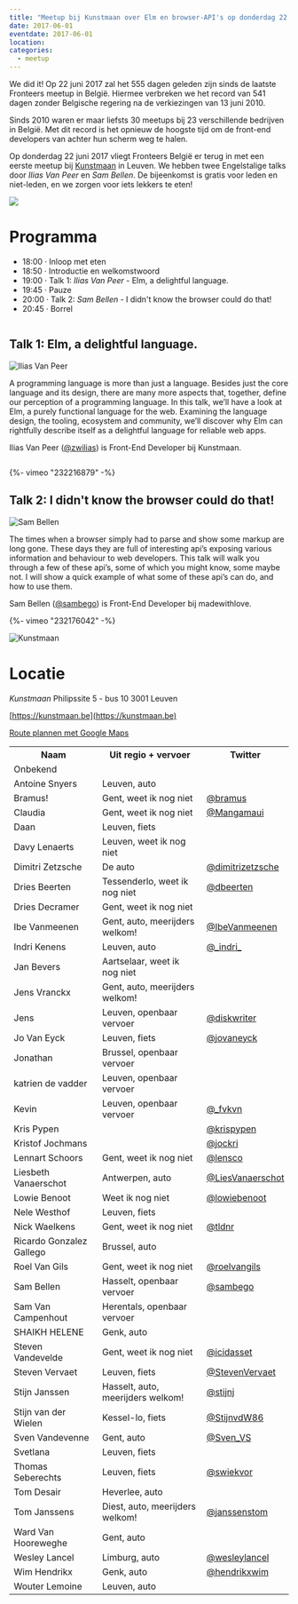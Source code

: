```yaml
---
title: "Meetup bij Kunstmaan over Elm en browser-API's op donderdag 22 juni 2017"
date: 2017-06-01
eventdate: 2017-06-01
location:
categories:
  - meetup
---
```


We did it! Op 22 juni 2017 zal het 555 dagen geleden zijn sinds de laatste Fronteers meetup in België. Hiermee verbreken we het record van 541 dagen zonder Belgische regering na de verkiezingen van 13 juni 2010.

Sinds 2010 waren er maar liefsts 30 meetups bij 23 verschillende bedrijven in België. Met dit record is het opnieuw de hoogste tijd om de front-end developers van achter hun scherm weg te halen.

Op donderdag 22 juni 2017 vliegt Fronteers België er terug in met een eerste meetup bij [Kunstmaan](https://kunstmaan.be/) in Leuven. We hebben twee Engelstalige talks door _Ilias Van Peer_ en _Sam Bellen_. De bijeenkomst is gratis voor leden en niet-leden, en we zorgen voor iets lekkers te eten!

![](/_img/bijeenkomsten/km-top.jpg)

# Programma

- 18:00 · Inloop met eten
- 18:50 · Introductie en welkomstwoord
- 19:00 · Talk 1: _Ilias Van Peer_ - Elm, a delightful language.
- 19:45 · Pauze
- 20:00 · Talk 2: _Sam Bellen_ - I didn't know the browser could do that!
- 20:45 · Borrel

```

```

## Talk 1: Elm, a delightful language.

![Ilias Van Peer](/_img/bijeenkomsten/ilias-van-peer.png)

A programming language is more than just a language. Besides just the core language and its design, there are many more aspects that, together, define our perception of a programming language. In this talk, we’ll have a look at Elm, a purely functional language for the web. Examining the language design, the tooling, ecosystem and community, we’ll discover why Elm can rightfully describe itself as a delightful language for reliable web apps.

Ilias Van Peer ([@zwilias](https://github.com/zwilias)) is Front-End Developer bij Kunstmaan.

```

```

{%- vimeo "232216879" -%}

## Talk 2: I didn't know the browser could do that!

![Sam Bellen](/_img/bijeenkomsten/sam-bellen.jpg)

The times when a browser simply had to parse and show some markup are long gone. These days they are full of interesting api’s exposing various information and behaviour to web developers. This talk will walk you through a few of these api’s, some of which you might know, some maybe not. I will show a quick example of what some of these api’s can do, and how to use them.

Sam Bellen ([@sambego](https://github.com/sambego)) is Front-End Developer bij madewithlove.

{%- vimeo "232176042" -%}

![Kunstmaan](/_img/bijeenkomsten/km.jpg)

# Locatie

_Kunstmaan_
Philipssite 5 - bus 10
3001 Leuven

[https://kunstmaan.be](https://kunstmaan.be)

[Route plannen met Google Maps](https://www.google.be/maps/place/Kunstmaan/@50.867195,4.7107903,17z/data=!3m1!4b1!4m5!3m4!1s0x47c160e1fd1d81db:0x792791c9a757a87a!8m2!3d50.867195!4d4.712895?hl=en)

<table>
<tr>
<th>Naam</th>
<th>Uit regio + vervoer</th>
<th>Twitter</th>
</tr>
<tr>
<td>Onbekend</td>
<td></td>
<td></td>
</tr>
<tr>
<td>Antoine Snyers</td>
<td>Leuven, auto</td>
<td></td>
</tr>
<tr>
<td>Bramus!</td>
<td>Gent, weet ik nog niet</td>
<td><a href="https://twitter.com/bramus" rel="nofollow">@bramus</a></td>
</tr>
<tr>
<td>Claudia </td>
<td>Gent, weet ik nog niet</td>
<td><a href="https://twitter.com/Mangamaui" rel="nofollow">@Mangamaui</a></td>
</tr>
<tr>
<td>Daan</td>
<td>Leuven, fiets</td>
<td></td>
</tr>
<tr>
<td>Davy Lenaerts</td>
<td>Leuven, weet ik nog niet</td>
<td></td>
</tr>
<tr>
<td>Dimitri Zetzsche</td>
<td>De auto</td>
<td><a href="https://twitter.com/dimitrizetzsche" rel="nofollow">@dimitrizetzsche</a></td>
</tr>
<tr>
<td>Dries Beerten</td>
<td>Tessenderlo, weet ik nog niet</td>
<td><a href="https://twitter.com/dbeerten" rel="nofollow">@dbeerten</a></td>
</tr>
<tr>
<td>Dries Decramer</td>
<td>Gent, weet ik nog niet</td>
<td></td>
</tr>
<tr>
<td>Ibe Vanmeenen</td>
<td>Gent, auto, meerijders welkom!</td>
<td><a href="https://twitter.com/IbeVanmeenen" rel="nofollow">@IbeVanmeenen</a></td>
</tr>
<tr>
<td>Indri Kenens</td>
<td>Leuven, auto</td>
<td><a href="https://twitter.com/_indri_" rel="nofollow">@_indri_</a></td>
</tr>
<tr>
<td>Jan Bevers</td>
<td>Aartselaar, weet ik nog niet</td>
<td></td>
</tr>
<tr>
<td>Jens Vranckx</td>
<td>Gent, auto, meerijders welkom!</td>
<td></td>
</tr>
<tr>
<td>Jens</td>
<td>Leuven, openbaar vervoer</td>
<td><a href="https://twitter.com/diskwriter" rel="nofollow">@diskwriter</a></td>
</tr>
<tr>
<td>Jo Van Eyck</td>
<td>Leuven, fiets</td>
<td><a href="https://twitter.com/jovaneyck" rel="nofollow">@jovaneyck</a></td>
</tr>
<tr>
<td>Jonathan</td>
<td>Brussel, openbaar vervoer</td>
<td></td>
</tr>
<tr>
<td>katrien de vadder</td>
<td>Leuven, openbaar vervoer</td>
<td></td>
</tr>
<tr>
<td>Kevin</td>
<td>Leuven, openbaar vervoer</td>
<td><a href="https://twitter.com/_fvkvn" rel="nofollow">@_fvkvn</a></td>
</tr>
<tr>
<td>Kris Pypen</td>
<td></td>
<td><a href="https://twitter.com/krispypen" rel="nofollow">@krispypen</a></td>
</tr>
<tr>
<td>Kristof Jochmans</td>
<td></td>
<td><a href="https://twitter.com/jockri" rel="nofollow">@jockri</a></td>
</tr>
<tr>
<td>Lennart Schoors</td>
<td>Gent, weet ik nog niet</td>
<td><a href="https://twitter.com/lensco" rel="nofollow">@lensco</a></td>
</tr>
<tr>
<td>Liesbeth Vanaerschot</td>
<td>Antwerpen, auto</td>
<td><a href="https://twitter.com/LiesVanaerschot" rel="nofollow">@LiesVanaerschot</a></td>
</tr>
<tr>
<td>Lowie Benoot</td>
<td>Weet ik nog niet</td>
<td><a href="https://twitter.com/lowiebenoot" rel="nofollow">@lowiebenoot</a></td>
</tr>
<tr>
<td>Nele Westhof</td>
<td>Leuven, fiets</td>
<td></td>
</tr>
<tr>
<td>Nick Waelkens</td>
<td>Gent, weet ik nog niet</td>
<td><a href="https://twitter.com/tldnr" rel="nofollow">@tldnr</a></td>
</tr>
<tr>
<td>Ricardo Gonzalez Gallego</td>
<td>Brussel, auto</td>
<td></td>
</tr>
<tr>
<td>Roel Van Gils</td>
<td>Gent, weet ik nog niet</td>
<td><a href="https://twitter.com/roelvangils" rel="nofollow">@roelvangils</a></td>
</tr>
<tr>
<td>Sam Bellen</td>
<td>Hasselt, openbaar vervoer</td>
<td><a href="https://twitter.com/sambego" rel="nofollow">@sambego</a></td>
</tr>
<tr>
<td>Sam Van Campenhout</td>
<td>Herentals, openbaar vervoer</td>
<td></td>
</tr>
<tr>
<td>SHAIKH HELENE</td>
<td>Genk, auto</td>
<td></td>
</tr>
<tr>
<td>Steven Vandevelde</td>
<td>Gent, weet ik nog niet</td>
<td><a href="https://twitter.com/icidasset" rel="nofollow">@icidasset</a></td>
</tr>
<tr>
<td>Steven Vervaet</td>
<td>Leuven, fiets</td>
<td><a href="https://twitter.com/StevenVervaet" rel="nofollow">@StevenVervaet</a></td>
</tr>
<tr>
<td>Stijn Janssen</td>
<td>Hasselt, auto, meerijders welkom!</td>
<td><a href="https://twitter.com/stijnj" rel="nofollow">@stijnj</a></td>
</tr>
<tr>
<td>Stijn van der Wielen</td>
<td>Kessel-lo, fiets</td>
<td><a href="https://twitter.com/StijnvdW86" rel="nofollow">@StijnvdW86</a></td>
</tr>
<tr>
<td>Sven Vandevenne</td>
<td>Gent, auto</td>
<td><a href="https://twitter.com/Sven_VS" rel="nofollow">@Sven_VS</a></td>
</tr>
<tr>
<td>Svetlana</td>
<td>Leuven, fiets</td>
<td></td>
</tr>
<tr>
<td>Thomas Seberechts</td>
<td>Leuven, fiets</td>
<td><a href="https://twitter.com/swiekvor" rel="nofollow">@swiekvor</a></td>
</tr>
<tr>
<td>Tom Desair</td>
<td>Heverlee, auto</td>
<td></td>
</tr>
<tr>
<td>Tom Janssens</td>
<td>Diest, auto, meerijders welkom!</td>
<td><a href="https://twitter.com/janssenstom" rel="nofollow">@janssenstom</a></td>
</tr>
<tr>
<td>Ward Van Hooreweghe</td>
<td>Gent, auto</td>
<td></td>
</tr>
<tr>
<td>Wesley Lancel</td>
<td>Limburg, auto</td>
<td><a href="https://twitter.com/wesleylancel" rel="nofollow">@wesleylancel</a></td>
</tr>
<tr>
<td>Wim Hendrikx</td>
<td>Genk, auto</td>
<td><a href="https://twitter.com/hendrikxwim" rel="nofollow">@hendrikxwim</a></td>
</tr>
<tr>
<td>Wouter Lemoine</td>
<td>Leuven, auto</td>
<td></td>
</tr>
</table>
